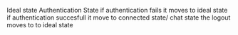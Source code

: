 Ideal state
Authentication State
if authentication fails it moves to ideal state
if authentication succesfull it move to connected state/ chat state
the logout moves to to ideal state

